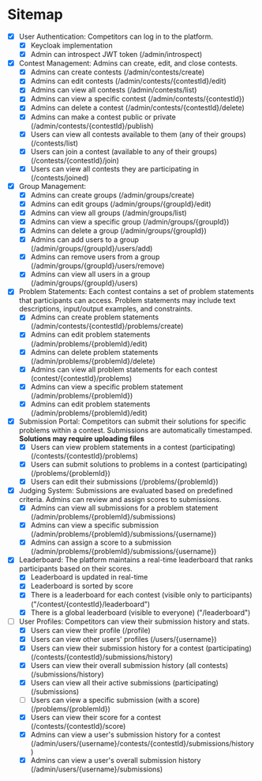 # Sitemap
- [x] User Authentication: Competitors can log in to the platform.
    - [x] Keycloak implementation
    - [x] Admin can introspect JWT token (/admin/introspect)
- [x] Contest Management: Admins can create, edit, and close contests.
    - [x] Admins can create contests (/admin/contests/create)
    - [x] Admins can edit contests (/admin/contests/{contestId}/edit)
    - [x] Admins can view all contests (/admin/contests/list)
    - [x] Admins can view a specific contest (/admin/contests/{contestId})
    - [x] Admins can delete a contest (/admin/contests/{contestId}/delete)
    - [x] Admins can make a contest public or private (/admin/contests/{contestId}/publish)
    - [x] Users can view all contests available to them (any of their groups) (/contests/list)
    - [x] Users can join a contest (available to any of their groups) (/contests/{contestId}/join) 
    - [x] Users can view all contests they are participating in (/contests/joined)
- [x] Group Management:
    - [x] Admins can create groups (/admin/groups/create)
    - [x] Admins can edit groups (/admin/groups/{groupId}/edit)
    - [x] Admins can view all groups (/admin/groups/list)
    - [x] Admins can view a specific group (/admin/groups/{groupId})
    - [x] Admins can delete a group (/admin/groups/{groupId})
    - [x] Admins can add users to a group (/admin/groups/{groupId}/users/add)
    - [x] Admins can remove users from a group (/admin/groups/{groupId}/users/remove)
    - [x] Admins can view all users in a group (/admin/groups/{groupId}/users)
- [x] Problem Statements: Each contest contains a set of problem statements that participants can access. Problem statements may include text descriptions, input/output examples, and constraints.
    - [x] Admins can create problem statements (/admin/contests/{contestId}/problems/create)
    - [x] Admins can edit problem statements (/admin/problems/{problemId}/edit)
    - [x] Admins can delete problem statements (/admin/problems/{problemId}/delete)
    - [x] Admins can view all problem statements for each contest (contest/{contestId}/problems)
    - [x] Admins can view a specific problem statement (/admin/problems/{problemId})
    - [x] Admins can edit problem statements (/admin/problems/{problemId}/edit)
- [X] Submission Portal: Competitors can submit their solutions for specific problems within a contest. Submissions are automatically timestamped. **Solutions may require uploading files**
    - [x] Users can view problem statements in a contest (participating) (/contests/{contestId}/problems)
    - [x] Users can submit solutions to problems in a contest (participating) (/problems/{problemId})
    - [X] Users can edit their submissions (/problems/{problemId})
- [X] Judging System: Submissions are evaluated based on predefined criteria. Admins can review and assign scores to submissions.
    - [x] Admins can view all submissions for a problem statement (/admin/problems/{problemId}/submissions)
    - [x] Admins can view a specific submission (/admin/problems/{problemId}/submissions/{username})
    - [x] Admins can assign a score to a submission (/admin/problems/{problemId}/submissions/{username})
- [x] Leaderboard: The platform maintains a real-time leaderboard that ranks participants based on their scores.
    - [x] Leaderboard is updated in real-time
    - [x] Leaderboard is sorted by score
    - [x] There is a leaderboard for each contest (visible only to participants) ("/contest/{contestId}/leaderboard")
    - [x] There is a global leaderboard (visible to everyone) ("/leaderboard")
- [ ] User Profiles: Competitors can view their submission history and stats.
    - [x] Users can view their profile (/profile)
    - [x] Users can view other users' profiles (/users/{username})
    - [x] Users can view their submission history for a contest (participating) (/contests/{contestId}/submissions/history)
    - [x] Users can view their overall submission history (all contests) (/submissions/history)
    - [x] Users can view all their active submissions (participating) (/submissions)
    - [ ] Users can view a specific submission (with a score) (/problems/{problemId})
    - [x] Users can view their score for a contest (/contests/{contestId}/score)
    - [x] Admins can view a user's submission history for a contest (/admin/users/{username}/contests/{contestId}/submissions/history)
    - [x] Admins can view a user's overall submission history (/admin/users/{username}/submissions)